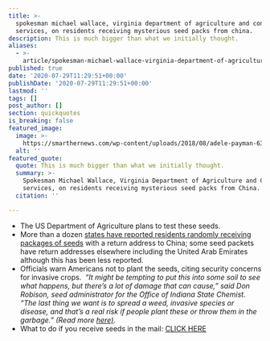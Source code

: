 ```yaml
---
title: >-
  spokesman michael wallace, virginia department of agriculture and consumer
  services, on residents receiving mysterious seed packs from china.
description: This is much bigger than what we initially thought.
aliases:
  - >-
    article/spokesman-michael-wallace-virginia-department-of-agriculture-and-consumer-services-on-residents-receiving-mysterious-seed-packs-from-china/
published: true
date: '2020-07-29T11:29:51+00:00'
publishDate: '2020-07-29T11:29:51+00:00'
lastmod: ''
tags: []
post_author: []
section: quickquotes
is_breaking: false
featured_image:
  image: >-
    https://smarthernews.com/wp-content/uploads/2018/08/adele-payman-630506-unsplash-scaled-e1596022187813.jpg
  alt: ''
featured_quote:
  quote: This is much bigger than what we initially thought.
  summary: >-
    Spokesman Michael Wallace, Virginia Department of Agriculture and Consumer
    services, on residents receiving mysterious seed packs from China.
  citation: ''

---
```

*   The US Department of Agriculture plans to test these seeds.
*   More than a dozen [states have reported residents randomly receiving packages of seeds](\"https://www.wsj.com/articles/federal-officials-testing-mystery-seeds-mailed-to-u-s-residents-11595978122\") with a return address to China; some seed packets have return addresses elsewhere including the United Arab Emirates although this has been less reported.
*   Officials warn Americans not to plant the seeds, citing security concerns for invasive crops.  _“It might be tempting to put this into some soil to see what happens, but there’s a lot of damage that can cause,” said Don Robison, seed administrator for the Office of Indiana State Chemist. “The last thing we want is to spread a weed, invasive species or disease, and that’s a real risk if people plant these or throw them in the garbage.” (Read more [here)](\"https://www.wsj.com/articles/federal-officials-testing-mystery-seeds-mailed-to-u-s-residents-11595978122\")._
*   What to do if you receive seeds in the mail: [CLICK HERE](\"https://www.usatoday.com/story/news/nation/2020/07/28/usda-advice-plant-unsolicited-seeds-china/5525129002/\")